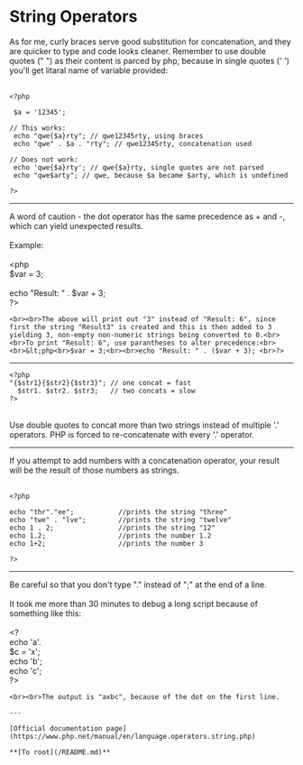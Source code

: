 # String Operators



As for me, curly braces serve good substitution for concatenation, and they are quicker to type and code looks cleaner. Remember to use double quotes (" ") as their content is parced by php, because in single quotes (&apos; &apos;) you&apos;ll get litaral name of variable provided:<br><br>

```
<?php

 $a = '12345';

// This works:
 echo "qwe{$a}rty"; // qwe12345rty, using braces
 echo "qwe" . $a . "rty"; // qwe12345rty, concatenation used

// Does not work:
 echo 'qwe{$a}rty'; // qwe{$a}rty, single quotes are not parsed
 echo "qwe$arty"; // qwe, because $a became $arty, which is undefined

?>
```
  

---

A word of caution - the dot operator has the same precedence as + and -, which can yield unexpected results. <br><br>Example:<br><br>&lt;php<br>$var = 3;<br><br>echo "Result: " . $var + 3;<br>?>
```
<br><br>The above will print out "3" instead of "Result: 6", since first the string "Result3" is created and this is then added to 3 yielding 3, non-empty non-numeric strings being converted to 0.<br><br>To print "Result: 6", use parantheses to alter precedence:<br><br>&lt;php<br>$var = 3;<br><br>echo "Result: " . ($var + 3); <br>?>
```
  

---



```
<?php 
"{$str1}{$str2}{$str3}"; // one concat = fast
  $str1. $str2. $str3;   // two concats = slow
?>
```
<br>Use double quotes to concat more than two strings instead of multiple &apos;.&apos; operators.  PHP is forced to re-concatenate with every &apos;.&apos; operator.  

---

If you attempt to add numbers with a concatenation operator, your result will be the result of those numbers as strings.<br><br>

```
<?php

echo "thr"."ee";           //prints the string "three"
echo "twe" . "lve";        //prints the string "twelve"
echo 1 . 2;                //prints the string "12"
echo 1.2;                  //prints the number 1.2
echo 1+2;                  //prints the number 3

?>
```
  

---

Be careful so that you don&apos;t type "." instead of ";" at the end of a line.<br><br>It took me more than 30 minutes to debug a long script because of something like this:<br><br>&lt;?<br>echo &apos;a&apos;.<br>$c = &apos;x&apos;;<br>echo &apos;b&apos;;<br>echo &apos;c&apos;;<br>?>
```
<br><br>The output is "axbc", because of the dot on the first line.  

---

[Official documentation page](https://www.php.net/manual/en/language.operators.string.php)

**[To root](/README.md)**